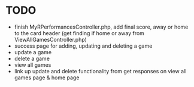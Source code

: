 # TODO
- finish MyRPerformancesController.php, add final score, away or home to the card header (get finding if home or away from ViewAllGamesController.php)
- success page for adding, updating and deleting a game
- update a game
- delete a game
- view all games
- link up update and delete functionality from get responses on view all games page & home page